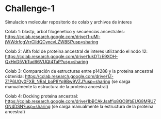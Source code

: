 # Challenge-1
Simulacion molecular repositorio de colab y archivos de interes

Colab 1: blastp, arbol filogenetico y secuencias ancestrales: https://colab.research.google.com/drive/1-uMl-jWWdrfcgVrrClIdQCyncvLZWBSl?usp=sharing

Colab 2: Alfa fold de proteina ancestral de interes utilizando el nodo 12: https://colab.research.google.com/drive/1ukDTzE9XOH-QxHnD5VbTud66VUQt4TaP?usp=sharing

Colab 3: Comparación de estructuras entre p14288 y la proteina ancestral obtenida: https://colab.research.google.com/drive/1Z-Z1P6UOy0FXB_NRal_boP8Yq9Bw9VZJ?usp=sharing
(se carga manualmente la estructura de la proteina ancestral)

Colab 4: Docking proteina ancestral: https://colab.research.google.com/drive/1bBCAkJsaffio8QO8fbEUG8MRU7GN4DSN?usp=sharing
(se carga manualmente la estructura de la proteina ancestral)
